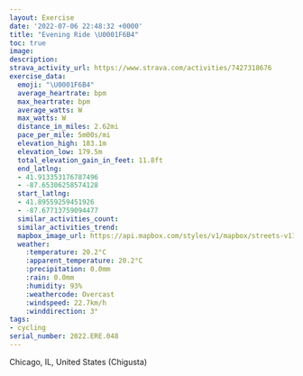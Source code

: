 ```yaml
---
layout: Exercise
date: '2022-07-06 22:48:32 +0000'
title: "Evening Ride \U0001F6B4"
toc: true
image:
description:
strava_activity_url: https://www.strava.com/activities/7427318676
exercise_data:
  emoji: "\U0001F6B4"
  average_heartrate: bpm
  max_heartrate: bpm
  average_watts: W
  max_watts: W
  distance_in_miles: 2.62mi
  pace_per_mile: 5m00s/mi
  elevation_high: 183.1m
  elevation_low: 179.5m
  total_elevation_gain_in_feet: 11.8ft
  end_latlng:
  - 41.913353176787496
  - -87.65306258574128
  start_latlng:
  - 41.89559259451926
  - -87.67713759094477
  similar_activities_count:
  similar_activities_trend:
  mapbox_image_url: https://api.mapbox.com/styles/v1/mapbox/streets-v11/static/path-5+787af2-1.0(mvu~FbmcvO%3FIg%40Ge%40QMAc%40BUDOAa%40FQCa%40BKCMBi%40%40m%40EYB%5B%3Fs%40B%5BBOA%5D%40%5BCq%40%40KA_ADgBE%5BD_A%40cACQH%7B%40Ae%40Be%40GQFQAQBk%40AMBy%40%3FKDg%40AUBWC%5DDKCa%40%40WGQAEBq%40%40W%40OCi%40BKD_ACUEKD%5BAIFMBm%40E%5D%3FKBK%3FOGM%3F_%40Ha%40D%7B%40%3Fi%40Dm%40%40_%40EiAJg%40EAEIA%5BFYAk%40D_%40FcBEe%40B%5BCYDe%40CGDc%40JIKM%3Fk%40DIA_%40HM%3FEISAINMMGCA%40%40AMBKEO%3FGGSFCEEO%40M%3Fg%40GKAYBMA%7D%40BSCo%40%40i%40AqADeBEMFw%40C_%40%3Fg%40DUI%5DASGi%40%3Fa%40EMJ%7B%40ASEMBi%40EyA%40k%40CWDg%40%3Fk%40Cm%40B_ACy%40Da%40As%40%40AEo%40AsCCSFcBGoABgBGmA%40%7D%40ASIQ%40SHS%40UGw%40%40sA%40YBG%3F%7D%40IsCBOCSBYCcAH%5BA%5BJWCO%3FMC%5DEWAc%40BWIOAUB%5DC%5D%40i%40A_%40B%5D%3FqCDa%40Io%40B%5BCWG%7DBDa%40AUBGC_%40Bw%40CqAAKA_%40EK%40UCg%40%3FqGE_GBk%40%40eCCk%40CIJKIADm%40CI%40%5BAGASDUKEHIAIDIH%3FFDN%3FLK%3FIAGQCCBSK%40EACG%40OCQDO%40%3FRINQBq%40EI%40IDIRED%5BNU%3FGEMYK%40_%40r%40aA%7C%40EACGo%40y%40CS%40c%40EM%7B%40B%5DA%5DDI%3FEEAGBGRYHAEA),pin-s-s+e5b22e(-87.67714,41.89559),pin-s-f+89ae00(-87.65306999999996,41.91335000000006)/auto/800x800?access_token=pk.eyJ1Ijoiam9zaGJlY2ttYW4iLCJhIjoiY205eWR2aDd1MWZ6djJrbXc4a3M0bWZleiJ9.XiG9OWkNcZk2QzjJbxLB4A
  weather:
    :temperature: 20.2°C
    :apparent_temperature: 20.2°C
    :precipitation: 0.0mm
    :rain: 0.0mm
    :humidity: 93%
    :weathercode: Overcast
    :windspeed: 22.7km/h
    :winddirection: 3°
tags:
- cycling
serial_number: 2022.ERE.048
---
```

Chicago, IL, United States (Chigusta)
